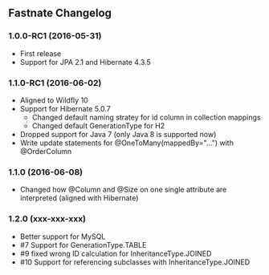 Fastnate Changelog
------------------

### 1.0.0-RC1 (2016-05-31)
* First release
* Support for JPA 2.1 and Hibernate 4.3.5

### 1.1.0-RC1 (2016-06-02)
* Aligned to Wildfly 10
* Support for Hibernate 5.0.7
    * Changed default naming stratey for id column in collection mappings
    * Changed default GenerationType for H2
* Dropped support for Java 7 (only Java 8 is supported now)
* Write update statements for @OneToMany(mappedBy="...") with @OrderColumn

### 1.1.0 (2016-06-08)
* Changed how @Column and @Size on one single attribute are interpreted (aligned with Hibernate)

### 1.2.0 (xxx-xxx-xxx)
* Better support for MySQL
* #7 Support for GenerationType.TABLE
* #9 fixed wrong ID calculation for InheritanceType.JOINED
* #10 Support for referencing subclasses with InheritanceType.JOINED 
